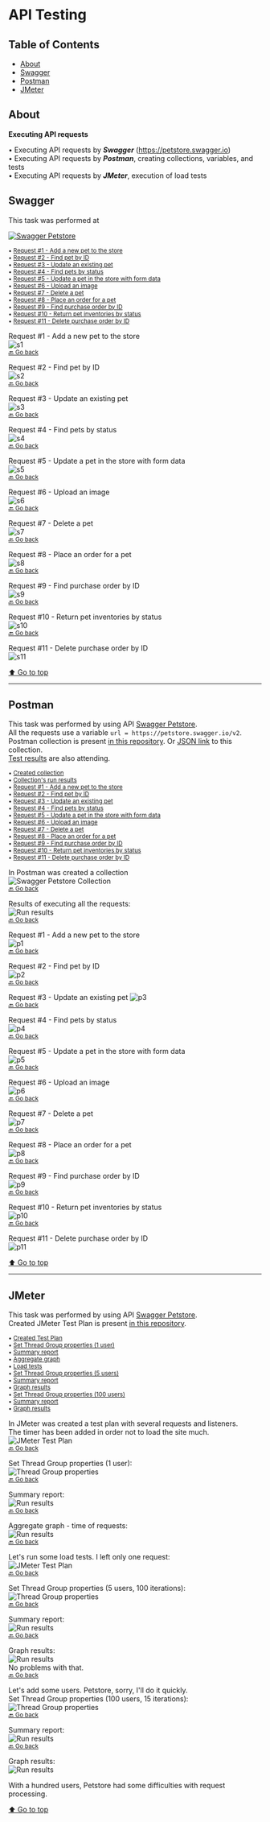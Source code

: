 # API Testing <a name="start"></a>

## Table of Contents

- [About](#about)
- [Swagger](#swagger)
- [Postman](#postman)
- [JMeter](#jmeter)


## About <a name = "about"></a>

**Executing API requests**  

• Executing API requests by ***Swagger*** (<https://petstore.swagger.io>)  
• Executing API requests by ***Postman***, creating collections, variables, and tests  
• Executing API requests by ***JMeter***, execution of load tests   


## Swagger <a name = "swagger"></a>

This task was performed at   

[![Swagger Petstore](./Swagger/Swagger_petstore_header.png)](https://petstore.swagger.io)

<small>

• [Request #1 - Add a new pet to the store](#s1)  
• [Request #2 - Find pet by ID](#s2)  
• [Request #3 - Update an existing pet](#s3)  
• [Request #4 - Find pets by status](#s4)  
• [Request #5 - Update a pet in the store with form data](#s5)  
• [Request #6 - Upload an image](#s6)  
• [Request #7 - Delete a pet](#s7)  
• [Request #8 - Place an order for a pet](#s8)  
• [Request #9 - Find purchase order by ID](#s9)  
• [Request #10 - Return pet inventories by status](#s10)  
• [Request #11 - Delete purchase order by ID](#s11)  

</small>

<a name="s1"></a> Request #1 - Add a new pet to the store  
![s1](./Swagger/01_Swagger_Add_a_new_pet_to_the_store.png)  
<small>[🔙 Go back](#swagger)</small>

<a name="s2"></a> Request #2 - Find pet by ID  
![s2](./Swagger/02_Swagger_Find_pet_by_ID.png)  
<small>[🔙 Go back](#swagger)</small>

<a name="s3"></a> Request #3 - Update an existing pet  
![s3](./Swagger/03_Swagger_Update_an_existing_pet.png)  
<small>[🔙 Go back](#swagger)</small>

<a name="s4"></a> Request #4 - Find pets by status  
![s4](./Swagger/04_Swagger_Find_pets_by_status.png)  
<small>[🔙 Go back](#swagger)</small>

<a name="s5"></a> Request #5 - Update a pet in the store with form data  
![s5](./Swagger/05_Swagger_Update_a_pet_in_the_store_with_form_data.png)  
<small>[🔙 Go back](#swagger)</small>

<a name="s6"></a> Request #6 - Upload an image  
![s6](./Swagger/06_Swagger_Upload_an_image.png)  
<small>[🔙 Go back](#swagger)</small>

<a name="s7"></a> Request #7 - Delete a pet  
![s7](./Swagger/07_Swagger_Delete_a_pet.png)  
<small>[🔙 Go back](#swagger)</small>

<a name="s8"></a> Request #8 - Place an order for a pet  
![s8](./Swagger/08_Swagger_Place_an_order_for_a_pet.png)  
<small>[🔙 Go back](#swagger)</small>

<a name="s9"></a> Request #9 - Find purchase order by ID  
![s9](./Swagger/09_Swagger_Find_purchase_order_by_ID.png)  
<small>[🔙 Go back](#swagger)</small>

<a name="s10"></a> Request #10 - Return pet inventories by status  
![s10](./Swagger/10_Swagger_Return_pet_inventories_by_status.png)  
<small>[🔙 Go back](#swagger)</small>

<a name="s11"></a> Request #11 - Delete purchase order by ID  
![s11](./Swagger/11_Swagger_Delete_purchase_order_by_ID.png)  

[⬆️ Go to top](#start)

---

## Postman <a name = "postman"></a>

This task was performed by using API [Swagger Petstore](https://petstore.swagger.io).  
All the requests use a variable `url = https://petstore.swagger.io/v2`.  
Postman collection is present [in this repository](./Postman/Swagger_petstore.postman_collection.json). 
Or [JSON link](https://www.getpostman.com/collections/5e440ad7a638341a533a) to this collection.  
[Test results](./Postman/Swagger_petstore.postman_test_run.json) are also attending.  

<small>

• [Created collection](#p_collection)  
• [Collection's run results](#p_results)  
• [Request #1 - Add a new pet to the store](#p1)  
• [Request #2 - Find pet by ID](#p2)  
• [Request #3 - Update an existing pet](#p3)  
• [Request #4 - Find pets by status](#p4)  
• [Request #5 - Update a pet in the store with form data](#p5)  
• [Request #6 - Upload an image](#p6)  
• [Request #7 - Delete a pet](#p7)  
• [Request #8 - Place an order for a pet](#p8)  
• [Request #9 - Find purchase order by ID](#p9)  
• [Request #10 - Return pet inventories by status](#p10)  
• [Request #11 - Delete purchase order by ID](#p11)  

</small>

<a name="p_collection"></a> In Postman was created a collection  
![Swagger Petstore Collection](./Postman/Swagger_Petstore_collection.png)  
<small>[🔙 Go back](#postman)</small>

<a name="p_results"></a> Results of executing all the requests:  
![Run results](./Postman/Swagger_petstore_run_results.png)  
<small>[🔙 Go back](#postman)</small>

<a name="p1"></a> Request #1 - Add a new pet to the store  
![p1](./Postman/01_Postman_Add_a_new_pet_to_the_store.png)  
<small>[🔙 Go back](#postman)</small>

<a name="p2"></a> Request #2 - Find pet by ID  
![p2](./Postman/02_Postman_Find_pet_by_ID.png)  
<small>[🔙 Go back](#postman)</small>

<a name="p3"></a> Request #3 - Update an existing pet
![p3](./Postman/03_Postman_Update_an_existing_pet.png)  
<small>[🔙 Go back](#postman)</small>

<a name="p4"></a> Request #4 - Find pets by status  
![p4](./Postman/04_Postman_Find_pets_by_status.png)  
<small>[🔙 Go back](#postman)</small>

<a name="p5"></a> Request #5 - Update a pet in the store with form data  
![p5](./Postman/05_Postman_Update_a_pet_in_the_store_with_form_data.png)  
<small>[🔙 Go back](#postman)</small>

<a name="p6"></a> Request #6 - Upload an image  
![p6](./Postman/06_Postman_Upload_an_image.png)  
<small>[🔙 Go back](#postman)</small>

<a name="p7"></a> Request #7 - Delete a pet  
![p7](./Postman/07_Postman_Delete_a_pet.png)  
<small>[🔙 Go back](#postman)</small>

<a name="p8"></a> Request #8 - Place an order for a pet  
![p8](./Postman/08_Postman_Place_an_order_for_a_pet.png)  
<small>[🔙 Go back](#postman)</small>

<a name="p9"></a> Request #9 - Find purchase order by ID  
![p9](./Postman/09_Postman_Find_purchase_order_by_ID.png)  
<small>[🔙 Go back](#postman)</small>

<a name="p10"></a> Request #10 - Return pet inventories by status  
![p10](./Postman/10_Postman_Return_pet_inventories_by_status.png)  
<small>[🔙 Go back](#postman)</small>

<a name="p11"></a> Request #11 - Delete purchase order by ID  
![p11](./Postman/11_Postman_Delete_purchase_order_by_ID.png)  

[⬆️ Go to top](#start)

---

## JMeter <a name = "jmeter"></a>

This task was performed by using API [Swagger Petstore](https://petstore.swagger.io).  
Created JMeter Test Plan is present [in this repository](./JMeter/Petstore.jmx). 

<small>

• [Created Test Plan](#jm_test_plan_01)  
• [Set Thread Group properties (1 user)](#jm_thread_01)  
• [Summary report](#jm_results_01)  
• [Aggregate graph](#jm_results_02)  
• [Load tests](#jm_test_plan_02)  
• [Set Thread Group properties (5 users)](#jm_thread_02)  
• [Summary report](#jm_results_03)  
• [Graph results](#jm_results_04)  
• [Set Thread Group properties (100 users)](#jm_thread_03)  
• [Summary report](#jm_results_05)  
• [Graph results](#jm_results_06)  

</small>

<a name="jm_test_plan_01"></a> In JMeter was created a test plan with several requests and listeners.  
The timer has been added in order not to load the site much.  
![JMeter Test Plan](./JMeter/JMeter_Petstore_Test_Plan_01.png)  
<small>[🔙 Go back](#jmeter)</small>

<a name="jm_thread_01"></a> Set Thread Group properties (1 user):  
![Thread Group properties](./JMeter/JMeter_Thread_01.png)  
<small>[🔙 Go back](#jmeter)</small>

<a name="jm_results_01"></a> Summary report:  
![Run results](./JMeter/JMeter_Results_01.png)  
<small>[🔙 Go back](#jmeter)</small>

<a name="jm_results_02"></a> Aggregate graph - time of requests:  
![Run results](./JMeter/JMeter_Results_02.png)  
<small>[🔙 Go back](#jmeter)</small>

<a name="jm_test_plan_02"></a> Let's run some load tests. I left only one request:  
![JMeter Test Plan](./JMeter/JMeter_Petstore_Test_Plan_02.png)  
<small>[🔙 Go back](#jmeter)</small>

<a name="jm_thread_02"></a> Set Thread Group properties (5 users, 100 iterations):  
![Thread Group properties](./JMeter/JMeter_Thread_02.png)  
<small>[🔙 Go back](#jmeter)</small>

<a name="jm_results_03"></a> Summary report:  
![Run results](./JMeter/JMeter_Results_03.png)  
<small>[🔙 Go back](#jmeter)</small>

<a name="jm_results_04"></a> Graph results:  
![Run results](./JMeter/JMeter_Results_04.png)  
No problems with that.  
<small>[🔙 Go back](#jmeter)</small>

<a name="jm_thread_03"></a> Let's add some users. Petstore, sorry, I'll do it quickly.  
Set Thread Group properties (100 users, 15 iterations):  
![Thread Group properties](./JMeter/JMeter_Thread_03.png)  
<small>[🔙 Go back](#jmeter)</small>

<a name="jm_results_05"></a> Summary report:  
![Run results](./JMeter/JMeter_Results_05.png)  
<small>[🔙 Go back](#jmeter)</small>

<a name="jm_results_06"></a> Graph results:  
![Run results](./JMeter/JMeter_Results_06.png)  

With a hundred users, Petstore had some difficulties with request processing.

[⬆️ Go to top](#start)
